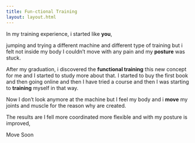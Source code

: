 ```yaml
---
title: Fun-ctional Training
layout: layout.html
---
```


In my training experience, i started like **you**,

jumping and trying a different machine and different type of training but i felt not inside my body I couldn’t move with any pain and my **posture** was stuck.

After my graduation, i discovered the **functional training** this new concept for me and I started to study more about that. I started to buy the first book and then going online and then I have tried a course and then I was starting to **training** myself in that way.

Now I don’t look anymore at the machine but I feel my body and i **move** my joints and muscle for the reason why are created.

The results are I fell more coordinated more flexible and with my posture is improved,

 

Move Soon
